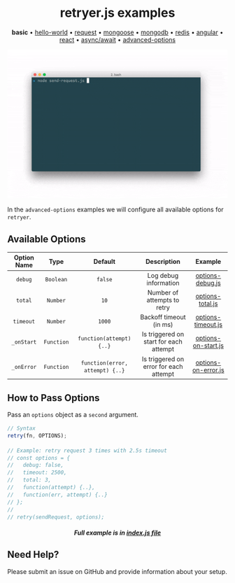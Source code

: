 
<h1 align="center">retryer.js examples</h1>

<p align="center">
  <b>basic</b> &bull;
  <a href="https://github.com/ykrevnyi/reconnect/blob/docs/examples/hello-world">hello-world</a> &bull;
  <a href="https://github.com/ykrevnyi/reconnect/blob/docs/examples/request">request</a> &bull;
  <a href="https://github.com/ykrevnyi/reconnect/blob/docs/examples/mongoose">mongoose</a> &bull;
  <a href="https://github.com/ykrevnyi/reconnect/blob/docs/examples/mongodb">mongodb</a> &bull;
  <a href="https://github.com/ykrevnyi/reconnect/blob/docs/examples/redis">redis</a> &bull;
  <a href="https://github.com/ykrevnyi/reconnect/blob/docs/examples/angular">angular</a> &bull;
  <a href="https://github.com/ykrevnyi/reconnect/blob/docs/examples/react">react</a> &bull;
  <a href="https://github.com/ykrevnyi/reconnect/blob/docs/examples/async-await">async/await</a> &bull;
  <a href="https://github.com/ykrevnyi/reconnect/blob/docs/examples/advanced-options">advanced-options</a>
</p>

<p align="center">
  <img src="https://github.com/ykrevnyi/reconnect/blob/docs/docs/retryer-v1.5.1.gif" alt="retryer.js intro"/>
</p>

In the `advanced-options` examples we will configure all available options for `retryer`.

## Available Options
**Option Name**|**Type**|**Default**|**Description**|**Example**
:-------------:|:------:|:---------:|:-------------:|:--------:|
`debug`|`Boolean`|`false`|Log debug information|<a href="https://github.com/ykrevnyi/reconnect/blob/docs/examples/advanced-options/options-debug.js">options-debug.js</a>
`total`|`Number`|`10`|Number of attempts to retry|<a href="https://github.com/ykrevnyi/reconnect/blob/docs/examples/advanced-options/options-total.js">options-total.js</a>
`timeout`|`Number`|`1000`|Backoff timeout (in ms)|<a href="https://github.com/ykrevnyi/reconnect/blob/docs/examples/advanced-options/options-timeout.js">options-timeout.js</a>
`_onStart`|`Function`|`function(attempt) {..}`|Is triggered on start for each attempt|<a href="https://github.com/ykrevnyi/reconnect/blob/docs/examples/advanced-options/options-on-start.js">options-on-start.js</a>
`_onError`|`Function`|`function(error, attempt) {..}`|Is triggered on error for each attempt|<a href="https://github.com/ykrevnyi/reconnect/blob/docs/examples/advanced-options/options-on-error.js">options-on-error.js</a>

## How to Pass Options

Pass an `options` object as a `second` argument.

```javascript
// Syntax
retry(fn, OPTIONS);

// Example: retry request 3 times with 2.5s timeout
// const options = {
//   debug: false,
//   timeout: 2500,
//   total: 3,
//   function(attempt) {..},
//   function(err, attempt) {..}
// };
//
// retry(sendRequest, options);
```
<h5 align="center">Full example is in <a href="https://github.com/ykrevnyi/reconnect/blob/docs/examples/advanced-options/index.js">index.js file</a></h5>

## Need Help?
Please submit an issue on GitHub and provide information about your setup.
